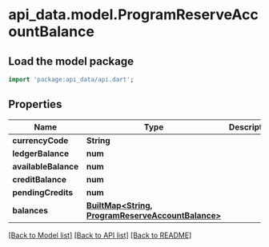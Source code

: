 # api_data.model.ProgramReserveAccountBalance

## Load the model package
```dart
import 'package:api_data/api.dart';
```

## Properties
Name | Type | Description | Notes
------------ | ------------- | ------------- | -------------
**currencyCode** | **String** |  | [optional] 
**ledgerBalance** | **num** |  | [optional] 
**availableBalance** | **num** |  | [optional] 
**creditBalance** | **num** |  | [optional] 
**pendingCredits** | **num** |  | [optional] 
**balances** | [**BuiltMap&lt;String, ProgramReserveAccountBalance&gt;**](ProgramReserveAccountBalance.md) |  | [optional] 

[[Back to Model list]](../README.md#documentation-for-models) [[Back to API list]](../README.md#documentation-for-api-endpoints) [[Back to README]](../README.md)


